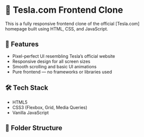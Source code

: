 # 🚗 Tesla.com Frontend Clone

This is a fully responsive frontend clone of the official [Tesla.com] homepage built using HTML, CSS, and JavaScript.

## 🌟 Features

- Pixel-perfect UI resembling Tesla’s official website
- Responsive design for all screen sizes
- Smooth scrolling and basic UI animations
- Pure frontend — no frameworks or libraries used

## 🛠️ Tech Stack

- HTML5
- CSS3 (Flexbox, Grid, Media Queries)
- Vanilla JavaScript

## 📁 Folder Structure

